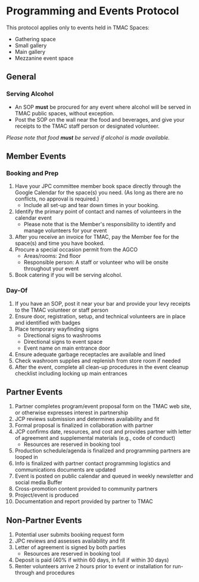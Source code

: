 # Programming and Events Protocol

This protocol applies only to events held in TMAC Spaces:

* Gathering space
* Small gallery
* Main gallery
* Mezzanine event space

## General

### Serving Alcohol

* An SOP **must** be procured for any event where alcohol will be served in TMAC public spaces, without exception.  
* Post the SOP on the wall near the food and beverages, and give your receipts to the TMAC staff person or designated volunteer.

_Please note that food **must** be served if alcohol is made available._



## Member Events

### Booking and Prep

1. Have your JPC committee member book space directly through the Google Calendar for the space\(s\) you need. \(As long as there are no conflicts, no approval is required.\)
   * Include all set-up and tear down times in your booking.
2. Identify the primary point of contact and names of volunteers in the calendar event
   * Please note that is the Member's responsibility to identify and manage volunteers for your event
3. After you receive an invoice for TMAC, pay the Member fee for the space\(s\) and time you have booked.
4. Procure a special occasion permit from the AGCO
   * Areas/rooms: 2nd floor
   * Responsible person: A staff or volunteer who will be onsite throughout your event
5. Book catering if you will be serving alcohol.

### Day-Of

1. If you have an SOP, post it near your bar and provide your levy receipts to the TMAC volunteer or staff person
2. Ensure door, registration, setup, and technical volunteers are in place and identified with badges
3. Place temporary wayfinding signs
   * Directional signs to washrooms
   * Directional signs to event space
   * Event name on main entrance door
4. Ensure adequate garbage receptacles are available and lined
5. Check washroom supplies and replenish from store room if needed
6. After the event, complete all clean-up procedures in the event cleanup checklist including locking up main entrances

## Partner Events

1. Partner completes program/event proposal form on the TMAC web site, or otherwise expresses interest in partnership
2. JCP reviews submission and determines availability and fit
3. Formal proposal is finalized in collaboration with partner
4. JCP confirms date, resources, and cost and provides partner with letter of agreement and supplemental materials \(e.g., code of conduct\)
   * Resources are reserved in booking tool
5. Production schedule/agenda is finalized and programming partners are looped in
6. Info is finalized with partner contact programming logistics and communications documents are updated
7. Event is posted on public calendar and queued in weekly newsletter and social media Buffer
8. Cross-promotion content provided to community partners
9. Project/event is produced
10. Documentation and report provided by partner to TMAC

## Non-Partner Events

1. Potential user submits booking request form
2. JPC reviews and assesses availability and fit
3. Letter of agreement is signed by both parties
   * Resources are reserved in booking tool
4. Deposit is paid \(40% if within 60 days, in full if within 30 days\)
5. Renter volunteers arrive 2 hours prior to event or installation for run-through and procedures




